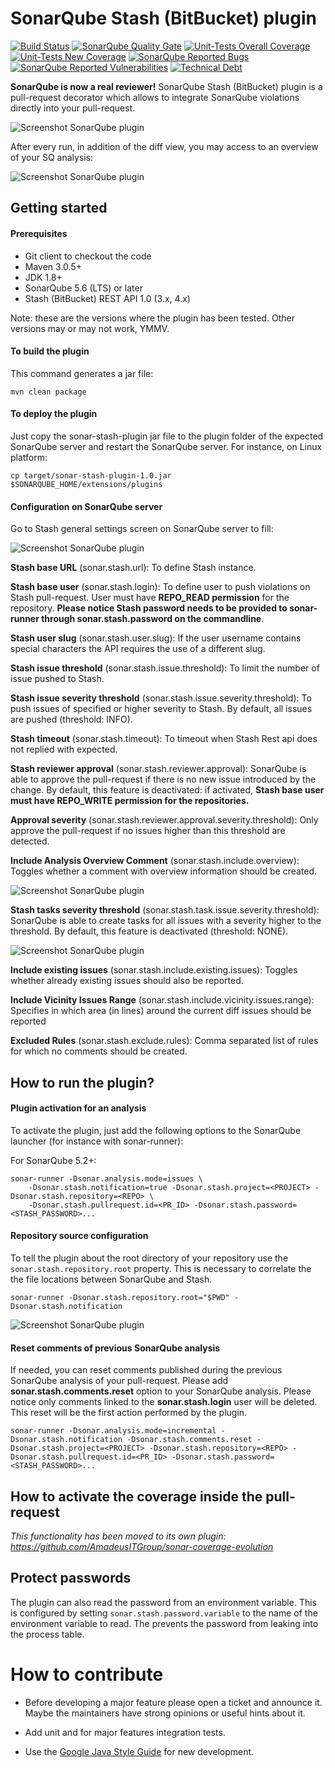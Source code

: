# SonarQube Stash (BitBucket) plugin

[![Build Status](https://travis-ci.org/AmadeusITGroup/sonar-stash.svg?branch=master)](https://travis-ci.org/AmadeusITGroup/sonar-stash/branches)
[![SonarQube Quality Gate](https://sonarcloud.io/api/badges/gate?key=org.sonar:sonar-stash-plugin&template=FLAT)](https://sonarcloud.io/dashboard?id=org.sonar%3Asonar-stash-plugin)
[![Unit-Tests Overall Coverage](https://sonarcloud.io/api/badges/measure?key=org.sonar:sonar-stash-plugin&metric=coverage&template=FLAT)](https://sonarcloud.io/dashboard?id=org.sonar%3Asonar-stash-plugin)
[![Unit-Tests New Coverage](https://sonarcloud.io/api/badges/measure?key=org.sonar:sonar-stash-plugin&metric=new_coverage&template=FLAT)](https://sonarcloud.io/dashboard?id=org.sonar%3Asonar-stash-plugin)
[![SonarQube Reported Bugs](https://sonarcloud.io/api/badges/measure?key=org.sonar:sonar-stash-plugin&metric=bugs&template=FLAT)](https://sonarcloud.io/dashboard?id=org.sonar%3Asonar-stash-plugin)
[![SonarQube Reported Vulnerabilities](https://sonarcloud.io/api/badges/measure?key=org.sonar:sonar-stash-plugin&metric=vulnerabilities&template=FLAT)](https://sonarcloud.io/dashboard?id=org.sonar%3Asonar-stash-plugin)
[![Technical Debt](https://sonarcloud.io/api/badges/measure?key=org.sonar:sonar-stash-plugin&metric=sqale_debt_ratio&template=FLAT)](https://sonarcloud.io/dashboard?id=org.sonar%3Asonar-stash-plugin)

**SonarQube is now a real reviewer!**
SonarQube Stash (BitBucket) plugin is a pull-request decorator which allows to integrate SonarQube violations directly into your pull-request.

![Screenshot SonarQube plugin](resources/Stash-plugin-issues.PNG)

After every run, in addition of the diff view, you may access to an overview of your SQ analysis:

![Screenshot SonarQube plugin](resources/Stash-plugin-overview.PNG)


## Getting started

#### Prerequisites
- Git client to checkout the code
- Maven 3.0.5+
- JDK 1.8+
- SonarQube 5.6 (LTS) or later
- Stash (BitBucket) REST API 1.0 (3.x, 4.x)

Note: these are the versions where the plugin has been tested. Other versions may or may not work, YMMV.

#### To build the plugin
This command generates a jar file:
```
mvn clean package
```

#### To deploy the plugin
Just copy the sonar-stash-plugin jar file to the plugin folder of the expected SonarQube server and restart the SonarQube server. For instance, on Linux platform:
```
cp target/sonar-stash-plugin-1.0.jar $SONARQUBE_HOME/extensions/plugins
```

#### Configuration on SonarQube server
Go to Stash general settings screen on SonarQube server to fill:

![Screenshot SonarQube plugin](resources/Sonar-plugin-configuration.PNG)

**Stash base URL** (sonar.stash.url): To define Stash instance.

**Stash base user** (sonar.stash.login): To define user to push violations on Stash pull-request. User must have **REPO_READ permission** for the repository. **Please notice Stash password needs to be provided to sonar-runner through sonar.stash.password on the commandline**.

**Stash user slug** (sonar.stash.user.slug): If the user username contains special characters the API requires the use of a different slug.

**Stash issue threshold** (sonar.stash.issue.threshold): To limit the number of issue pushed to Stash.

**Stash issue severity threshold** (sonar.stash.issue.severity.threshold): To push issues of specified or higher severity to Stash. By default, all issues are
pushed (threshold: INFO).

**Stash timeout** (sonar.stash.timeout): To timeout when Stash Rest api does not replied with expected.

**Stash reviewer approval** (sonar.stash.reviewer.approval): SonarQube is able to approve the pull-request if there is no new issue introduced by the change. By default, this feature is deactivated: if activated, **Stash base user must have REPO_WRITE permission for the repositories.** 

**Approval severity** (sonar.stash.reviewer.approval.severity.threshold): Only approve the pull-request if no issues higher than this threshold are detected.

**Include Analysis Overview Comment** (sonar.stash.include.overview): Toggles whether a comment with overview information should be created.

![Screenshot SonarQube plugin](resources/Sonar-plugin-approver.PNG)

**Stash tasks severity threshold** (sonar.stash.task.issue.severity.threshold): SonarQube is able to create tasks for all issues with a severity higher to the threshold. By default, this feature is deactivated (threshold: NONE). 

![Screenshot SonarQube plugin](resources/Stash-plugin-task.PNG)

**Include existing issues** (sonar.stash.include.existing.issues): Toggles whether already existing issues should also be reported.

**Include Vicinity Issues Range** (sonar.stash.include.vicinity.issues.range): Specifies in which area (in lines) around the current diff issues should be reported

**Excluded Rules** (sonar.stash.exclude.rules): Comma separated list of rules for which no comments should be created.

## How to run the plugin?

#### Plugin activation for an analysis

To activate the plugin, just add the following options to the SonarQube launcher (for instance with sonar-runner):

For SonarQube 5.2+:
```
sonar-runner -Dsonar.analysis.mode=issues \
	-Dsonar.stash.notification=true -Dsonar.stash.project=<PROJECT> -Dsonar.stash.repository=<REPO> \
	-Dsonar.stash.pullrequest.id=<PR_ID> -Dsonar.stash.password=<STASH_PASSWORD>...
```

#### Repository source configuration

To tell the plugin about the root directory of your repository use the `sonar.stash.repository.root` property.
This is necessary to correlate the the file locations between SonarQube and Stash.
```
sonar-runner -Dsonar.stash.repository.root="$PWD" -Dsonar.stash.notification
```

![Screenshot SonarQube plugin](resources/Stash-plugin-logs.PNG)

#### Reset comments of previous SonarQube analysis

If needed, you can reset comments published during the previous SonarQube analysis of your pull-request. Please add **sonar.stash.comments.reset** option to your SonarQube analysis. Please notice only comments linked to the **sonar.stash.login** user will be deleted. This reset will be the first action performed by the plugin.
 ```
sonar-runner -Dsonar.analysis.mode=incremental -Dsonar.stash.notification -Dsonar.stash.comments.reset -Dsonar.stash.project=<PROJECT> -Dsonar.stash.repository=<REPO> -Dsonar.stash.pullrequest.id=<PR_ID> -Dsonar.stash.password=<STASH_PASSWORD>...
```

## How to activate the coverage inside the pull-request

*This functionality has been moved to its own plugin: https://github.com/AmadeusITGroup/sonar-coverage-evolution*

## Protect passwords

The plugin can also read the password from an environment variable.
This is configured by setting `sonar.stash.password.variable` to the name of
the environment variable to read.
The prevents the password from leaking into the process table.

# How to contribute

* Before developing a major feature please open a ticket and announce it.
  Maybe the maintainers have strong opinions or useful hints about it.

* Add unit and for major features integration tests.
* Use the [Google Java Style Guide](https://google.github.io/styleguide/javaguide.html) for new development.
